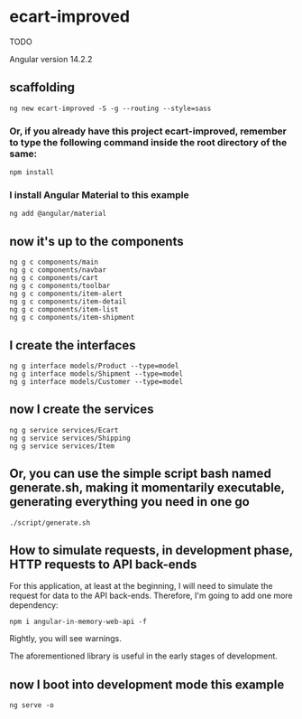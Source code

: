 # ecart-improved

TODO

Angular version 14.2.2

## scaffolding

```shell
ng new ecart-improved -S -g --routing --style=sass
```

### Or, if you already have this project ecart-improved, remember to type the following command inside the root directory of the same:

```shell
npm install
```

### I install Angular Material to this example

```shell
ng add @angular/material
```

## now it's up to the components

```shell
ng g c components/main
ng g c components/navbar
ng g c components/cart
ng g c components/toolbar
ng g c components/item-alert
ng g c components/item-detail
ng g c components/item-list
ng g c components/item-shipment
```

## I create the interfaces

```shell
ng g interface models/Product --type=model
ng g interface models/Shipment --type=model
ng g interface models/Customer --type=model
```

## now I create the services

```shell
ng g service services/Ecart
ng g service services/Shipping
ng g service services/Item
```

## Or, you can use the simple script bash named generate.sh, making it momentarily executable, generating everything you need in one go

```shell
./script/generate.sh
```

## How to simulate requests, in development phase, HTTP requests to API back-ends

For this application, at least at the beginning, I will need to simulate the request for data to the API back-ends.
Therefore, I'm going to add one more dependency:

```shell
npm i angular-in-memory-web-api -f
```

Rightly, you will see warnings.

The aforementioned library is useful in the early stages of development.

## now I boot into development mode this example

```shell
ng serve -o
```
